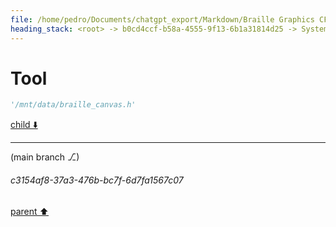```yaml
---
file: /home/pedro/Documents/chatgpt_export/Markdown/Braille Graphics CFFI Library.md
heading_stack: <root> -> b0cd4ccf-b58a-4555-9f13-6b1a31814d25 -> System -> 5a574436-e9d1-4b97-a272-d099a8dccb99 -> System -> aaa20d14-8506-4527-a842-e8b226e754d5 -> User -> 52f2c2a1-f4d8-4c75-a363-e17d0de117dc -> Assistant -> aaa2146d-e69a-4754-a17c-ac579be36bda -> User -> 9fb3444e-a1db-43ec-8cb7-ff0bebf818c7 -> Assistant -> Braille in Unicode -> Bitwise Operations and Braille -> Coordinate Translation -> Algorithmic Considerations -> Next Steps -> aaa2ab0e-08f2-46a3-9747-0e3045469684 -> User -> 255d721d-d5a5-402f-a80e-80b836da960f -> Assistant -> Braille in Unicode -> Coordinate Translation -> Bitwise Operations for Braille Characters -> Data Structure for 2D Grid -> 1179ac9c-0f99-43d0-8a7f-7145c316f4ce -> Assistant -> Braille Character Encoding -> Coordinate Translation -> Data Structure for 2D Grid -> Algorithms -> Performance -> Misc -> aaa2701a-6df8-4c32-aec5-fc99a9438746 -> User -> 3fc4a23e-7f87-4bf6-929d-3a6e379d9b4a -> Assistant -> aaa26e8e-f819-4c4e-8b18-c69eae57abbd -> User -> cb3f33c3-6f4e-4370-bf1a-e3ebe9ac93ec -> Assistant -> Algorithm Drafts -> 1. Coordinate Translation -> 2. Bit Manipulation for Braille Characters -> 3. Data Structure for 2D Grid -> 4. Batch Updates and Line Drawing -> 5. Performance Optimizations -> aaa2a4c4-d9b1-47c2-8858-22f1e7fb135d -> User -> 940d39ef-c0aa-4a3a-b531-7960141acc22 -> Assistant -> aaa248b3-2940-4e7e-b131-1f1b5f3ed9c3 -> User -> 279ebfb8-5650-4dfc-92e6-013ec8a95997 -> Assistant -> 80f28b8e-b9d3-4bcd-b109-c79fa3ec3f2e -> Tool -> 266be4a5-c1b4-465f-817e-1cd8dd7732b9 -> Assistant -> aaa2f1d2-8a73-4832-bf52-76d909b26834 -> User -> ad3956c4-5ac8-4f1d-8c5d-8280f7b794b8 -> Assistant -> 600dca09-a263-4bcf-9dde-42c5c51739cb -> Assistant -> 68a7cc71-b480-4a01-b44b-5cb5c072b4b2 -> Tool -> 8c23eec6-3949-4a51-926d-883fe6adbf05 -> Assistant -> aaa27380-af84-40b8-8b8a-013633c8fd4d -> User -> a5dd7886-43b5-4239-b32e-c3391caca9aa -> Assistant -> aaa2d61b-be2f-42f9-a89c-6bc77c55a21c -> User -> a95e5d9d-8f1a-4e01-aa9d-aeb72bf96868 -> Assistant -> ce79312b-e8a9-470b-b949-cda449ae676c -> Tool -> 83e75b55-cdb4-4c06-8fb1-18485f948e4d -> Assistant -> aaa25a3c-62b8-4abe-8477-6fe7f5a8fda5 -> User -> 9ac08725-1b5c-4755-851d-d1796dccbf7e -> Assistant -> e6d14f99-cfbb-40e8-ae3e-956be63f4603 -> Tool -> 5705d487-c3e8-4228-b40e-06a096eff65d -> Assistant -> aaa2f20e-acec-4be9-a2b4-81fb8ac3b7ca -> User -> e8a32c1e-4bf4-41ee-b2bc-7ae16d4278fb -> Assistant -> 62d23bf6-d464-4f23-ac35-8466be6af3a0 -> Tool -> 1733d486-2532-4953-a9ab-5bcabce7a790 -> Assistant -> aaa2be49-10a7-4262-95a3-910466c21188 -> User -> 16cd5ded-1ed9-41e2-993e-3a6403704f51 -> Assistant -> Data Structure -> Coordinate Mapping -> Bit Manipulation -> Canvas Rendering -> Error Handling -> C-Python Interoperability -> Optimizations -> aaa2f39e-a77c-495c-9734-9bf1c676c4d2 -> User -> c84ca179-7c2b-4874-bcd2-730f882af3eb -> Assistant -> 5a38a843-4f37-45b7-9a25-b28e148ae862 -> Tool
---
```

# Tool

```python
'/mnt/data/braille_canvas.h'
```

[child ⬇️](#c3154af8-37a3-476b-bc7f-6d7fa1567c07)

---

(main branch ⎇)
###### c3154af8-37a3-476b-bc7f-6d7fa1567c07
[parent ⬆️](#5a38a843-4f37-45b7-9a25-b28e148ae862)
